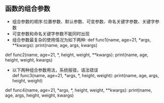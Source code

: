 ## 函数的组合参数
- 组合参数的顺序:位置参数、默认参数、可变参数、命名关键字参数、关键字参数
- 可变参数和命名关键字参数不能同时出现
- 组合参数最复杂的使用情况为如下两种:
def func1(name, age=21, *args, **kwargs):
    print(name, age, args, kwargs)
    
def func2(name, age=21,  *, height, weight, **kwargs):
    print(name, age, height, weight, kwargs)

- 以下两种组合参数用法，系统报错，语法错误   
def func3(name, age=21, *args, *, height, weight):
    print(name, age, args, height, weight)
    
def func4(name, age=21, *args, *, height, weight, **kwargs):
    print(name, age, args, height, weight, kwargs)